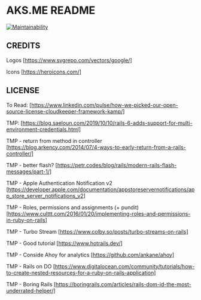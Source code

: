 # AKS.ME README
[![Maintainability](https://api.codeclimate.com/v1/badges/610524b9bc52d96580e1/maintainability)](https://codeclimate.com/github/spaquet/the-pew/maintainability)

## CREDITS
Logos [https://www.svgrepo.com/vectors/google/]


Icons [https://heroicons.com/]

## LICENSE
To Read: [https://www.linkedin.com/pulse/how-we-picked-our-open-source-license-cloudkeeper-framework-kamp/]

TMP: [https://blog.saeloun.com/2019/10/10/rails-6-adds-support-for-multi-environment-credentials.html]

TMP - return from method in controller [https://blog.arkency.com/2014/07/4-ways-to-early-return-from-a-rails-controller/]

TMP - better flash? [https://petr.codes/blog/rails/modern-rails-flash-messages/part-1/]

TMP - Apple Authentication Notification v2 [https://developer.apple.com/documentation/appstoreservernotifications/app_store_server_notifications_v2]

TMP - Roles, permissions and assignments (+ pundit) [https://www.culttt.com/2016/01/20/implementing-roles-and-permissions-in-ruby-on-rails]

TMP - Turbo Stream [https://www.colby.so/posts/turbo-streams-on-rails]

TMP - Good tutorial [https://www.hotrails.dev/]

TMP - Conside Ahoy for analytics [https://github.com/ankane/ahoy]

TMP - Rails on DO [https://www.digitalocean.com/community/tutorials/how-to-create-nested-resources-for-a-ruby-on-rails-application]

TMP - Boring Rails [https://boringrails.com/articles/rails-dom-id-the-most-underrated-helper/]
